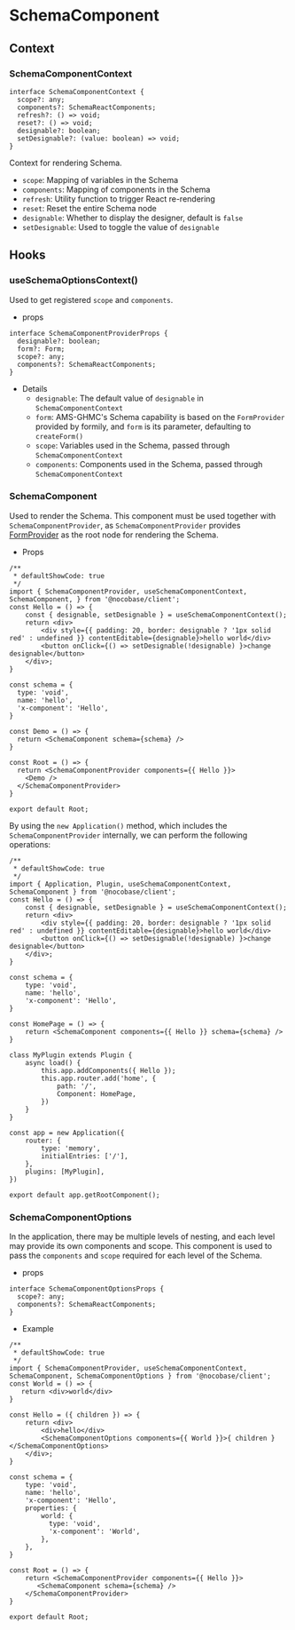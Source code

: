 # SchemaComponent

## Context

### SchemaComponentContext

```tsx | pure
interface SchemaComponentContext {
  scope?: any;
  components?: SchemaReactComponents;
  refresh?: () => void;
  reset?: () => void;
  designable?: boolean;
  setDesignable?: (value: boolean) => void;
}
```

Context for rendering Schema.

- `scope`: Mapping of variables in the Schema
- `components`: Mapping of components in the Schema
- `refresh`: Utility function to trigger React re-rendering
- `reset`: Reset the entire Schema node
- `designable`: Whether to display the designer, default is `false`
- `setDesignable`: Used to toggle the value of `designable`

## Hooks

### useSchemaOptionsContext()

Used to get registered `scope` and `components`.
- props

```tsx | pure
interface SchemaComponentProviderProps {
  designable?: boolean;
  form?: Form;
  scope?: any;
  components?: SchemaReactComponents;
}
```

- Details
  - `designable`: The default value of `designable` in `SchemaComponentContext`
  - `form`: AMS-GHMC's Schema capability is based on the `FormProvider` provided by formily, and `form` is its parameter, defaulting to `createForm()`
  - `scope`: Variables used in the Schema, passed through `SchemaComponentContext`
  - `components`: Components used in the Schema, passed through `SchemaComponentContext`

### SchemaComponent

Used to render the Schema. This component must be used together with `SchemaComponentProvider`, as `SchemaComponentProvider` provides [FormProvider](https://react.formilyjs.org/api/components/form-provider) as the root node for rendering the Schema.

- Props

```tsx
/**
 * defaultShowCode: true
 */
import { SchemaComponentProvider, useSchemaComponentContext, SchemaComponent, } from '@nocobase/client';
const Hello = () => {
    const { designable, setDesignable } = useSchemaComponentContext();
    return <div>
        <div style={{ padding: 20, border: designable ? '1px solid red' : undefined }} contentEditable={designable}>hello world</div>
        <button onClick={() => setDesignable(!designable) }>change designable</button>
    </div>;
}

const schema = {
  type: 'void',
  name: 'hello',
  'x-component': 'Hello',
}

const Demo = () => {
  return <SchemaComponent schema={schema} />
}

const Root = () => {
  return <SchemaComponentProvider components={{ Hello }}>
    <Demo />
  </SchemaComponentProvider>
}

export default Root;
```

By using the `new Application()` method, which includes the `SchemaComponentProvider` internally, we can perform the following operations:

```tsx
/**
 * defaultShowCode: true
 */
import { Application, Plugin, useSchemaComponentContext, SchemaComponent } from '@nocobase/client';
const Hello = () => {
    const { designable, setDesignable } = useSchemaComponentContext();
    return <div>
        <div style={{ padding: 20, border: designable ? '1px solid red' : undefined }} contentEditable={designable}>hello world</div>
        <button onClick={() => setDesignable(!designable) }>change designable</button>
    </div>;
}

const schema = {
    type: 'void',
    name: 'hello',
    'x-component': 'Hello',
}

const HomePage = () => {
    return <SchemaComponent components={{ Hello }} schema={schema} />
}

class MyPlugin extends Plugin {
    async load() {
        this.app.addComponents({ Hello });
        this.app.router.add('home', {
            path: '/',
            Component: HomePage,
        })
    }
}

const app = new Application({
    router: {
        type: 'memory',
        initialEntries: ['/'],
    },
    plugins: [MyPlugin],
})

export default app.getRootComponent();
```

### SchemaComponentOptions

In the application, there may be multiple levels of nesting, and each level may provide its own components and scope. This component is used to pass the `components` and `scope` required for each level of the Schema.
- props

```tsx | pure
interface SchemaComponentOptionsProps {
  scope?: any;
  components?: SchemaReactComponents;
}
```

- Example

```tsx
/**
 * defaultShowCode: true
 */
import { SchemaComponentProvider, useSchemaComponentContext, SchemaComponent, SchemaComponentOptions } from '@nocobase/client';
const World = () => {
   return <div>world</div>
}

const Hello = ({ children }) => {
    return <div>
        <div>hello</div>
        <SchemaComponentOptions components={{ World }}>{ children }</SchemaComponentOptions>
    </div>;
}

const schema = {
    type: 'void',
    name: 'hello',
    'x-component': 'Hello',
    properties: {
        world: {
          type: 'void',
          'x-component': 'World',
        },
    },
}

const Root = () => {
    return <SchemaComponentProvider components={{ Hello }}>
       <SchemaComponent schema={schema} />
    </SchemaComponentProvider>
}

export default Root;
```
